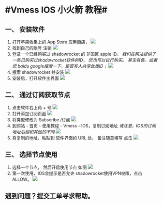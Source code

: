 #Vmess IOS 小火箭 教程#
====================

## 一、 安装软件
1. 打开苹果收集上的 App Store 应用商店， 
![](/images/v2ray_ios/1.png)
2. 找到自己的账号 注销 
![](/images/v2ray_ios/2.png)
3. 登录一个已经购买过 shadowrocket 的 非国区 apple ID。 
*我们在网站提供了一些已购买过shadowrocket软件的ID， 您也可以自行购买。 某宝有售。或者您 baidu google搜索一下，是否有人共享此类ID；*
![](/images/v2ray_ios/3.png)
4. 搜索 shadowrocket  并安装
![](/images/v2ray_ios/4.png)
5. 安装后，打开软件主界面 
![](/images/v2ray_ios/5.png)

## 二、 通过订阅获取节点 
1. 点击软件右上角 + 号 
![](/images/v2ray_ios/6.png)
2. 打开添加订阅页面 
![](/images/v2ray_ios/7.png)
3. 将类型修改为 Subscribe /订阅 
![](/images/v2ray_ios/8.png)
4. 到网站 - 首页 - 使用教程 - Vmess - IOS，复制订阅地址
*请注意，IOS的订阅地址后缀和其他的不同*
![](/images/v2ray_ios/12.png)
5. 将复制的地址，粘贴到 软件界面的 URL 处， 备注随意填写 点击
![](/images/v2ray_ios/9.png)

## 三、 选择节点使用
1. 选择一个节点， 然后开启使用节点 如图
![](/images/v2ray_ios/10.png)
2. 第一次使用，IOS会提示是否允许 shadowrocket使用VPN权限，点击ALLOW。
![](/images/v2ray_ios/11.png)

## 遇到问题？提交工单寻求帮助。